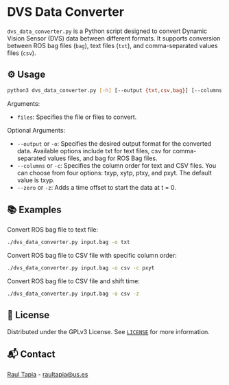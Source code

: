 # DVS Data Converter

`dvs_data_converter.py` is a Python script designed to convert Dynamic Vision Sensor (DVS) data between different formats. It supports conversion between ROS bag files (`bag`), text files (`txt`), and comma-separated values files (`csv`).

## ⚙️ Usage
```bash
python3 dvs_data_converter.py [-h] [--output {txt,csv,bag}] [--columns {txyp,xytp,ptxy,pxyt}] [--zero] files [files ...]
```

Arguments:

*   `files`: Specifies the file or files to convert.

Optional Arguments:
*   `--output` or `-o`: Specifies the desired output format for the converted data. Available options include txt for text files, csv for comma-separated values files, and bag for ROS Bag files.
*   `--columns` or `-c`: Specifies the column order for text and CSV files. You can choose from four options: txyp, xytp, ptxy, and pxyt. The default value is txyp.
*   `--zero` or `-z`: Adds a time offset to start the data at t = 0.

## 📚 Examples
Convert ROS bag file to text file:
```bash
./dvs_data_converter.py input.bag -o txt
```

Convert ROS bag file to CSV file with specific column order:
```bash
./dvs_data_converter.py input.bag -o csv -c pxyt
```

Convert ROS bag file to CSV file and shift time:
```bash
./dvs_data_converter.py input.bag -o csv -z
```

## 📝 License

Distributed under the GPLv3 License. See [`LICENSE`](https://github.com/raultapia/dvs_data_converter/tree/main/LICENSE) for more information.

## 📬 Contact

[Raul Tapia](https://raultapia.com) - raultapia@us.es
